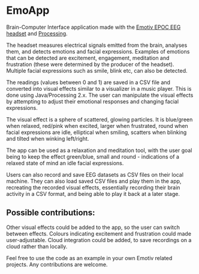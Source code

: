 EmoApp
======
Brain-Computer Interface application made with the [Emotiv EPOC EEG headset](https://emotiv.com/epoc.php) and [Processing](https://processing.org/).

The headset measures electrical signals emitted from the brain, analyses them, and detects emotions and facial expressions. Examples of emotions that can be detected are excitement, engagement, meditation and frustration (these were determined by the producer of the headset). Multiple facial expressions such as smile, blink etc, can also be detected. 

The readings (values between 0 and 1) are saved in a CSV file and converted into visual effects similar to a visualizer in a music player. This is done using Java/Processing 2.x. The user can manipulate the visual effects by attempting to adjust their emotional responses and changing facial expressions. 

The visual effect is a sphere of scattered, glowing particles. It is blue/green when relaxed, red/pink when excited, larger when frustrated, round when facial expressions are idle, elliptical when smiling, scatters when blinking and tilted when winking left/right.

The app can be used as a relaxation and meditation tool, with the user goal being to keep the effect green/blue, small and round - indications of a relaxed state of mind an idle facial expressions.

Users can also record and save EEG datasets as CSV files on their local machine. They can also load saved CSV files and play them in the app, recreating the recorded visual effects, essentially recording their brain activity in a CSV format, and being able to play it back at a later stage.

Possible contributions:
-
Other visual effects could be added to the app, so the user can switch between effects. Colours indicating excitement and frustration could made user-adjustable. Cloud integration could be added, to save recordings on a cloud rather than locally.

Feel free to use the code as an example in your own Emotiv related projects. Any contributions are welcome.
